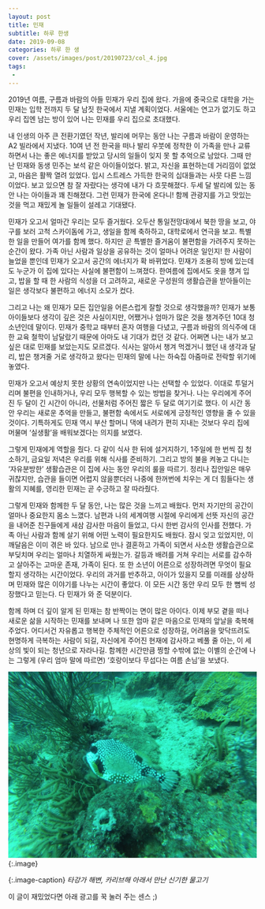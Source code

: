 ```yaml
---
layout: post
title: 민재
subtitle: 하루 한생
date: 2019-09-08
categories: 하루 한 생
cover: /assets/images/post/20190723/col_4.jpg
tags:
 - 
---
```


2019년 여름, 구름과 바람의 아들 민재가 우리 집에 왔다. 가을에 중국으로 대학을 가는 민재는 입학 전까지 두 달 남짓 한국에서 지낼 계획이었다. 서울에는 연고가 없기도 하고 우리 집엔 남는 방이 있어 나는 민재를 우리 집으로 초대했다.

내 인생의 아주 큰 전환기였던 작년, 발리에 머무는 동안 나는 구름과 바람이 운영하는 A2 빌라에서 지냈다. 10여 년 전 한국을 떠나 발리 우붓에 정착한 이 가족을 만나 교류하면서 나는 좋은 에너지를 받았고 당시의 일들이 잊지 못 할 추억으로 남았다. 그때 만난 민재와 동생 민주는 보석 같은 아이들이었다. 밝고, 자신을 표현하는데 거리낌이 없었고, 마음은 활짝 열려 있었다. 입시 스트레스 가득한 한국의 십대들과는 사뭇 다른 느낌이었다. 보고 있으면 참 잘 자랐다는 생각에 내가 다 흐뭇해졌다. 두세 달 발리에 있는 동안 나는 아이들과 꽤 친해졌다. 그런 민재가 한국에 온다니! 함께 관광지를 가고 맛있는 것을 먹고 재밌게 놀 일들이 설레고 기대됐다. 

민재가 오고서 얼마간 우리는 모두 즐거웠다. 오두산 통일전망대에서 북한 땅을 보고, 야구를 보러 고척 스카이돔에 가고, 생일을 함께 축하하고, 대학로에서 연극을 보고. 특별한 일을 만들어 여가를 함께 했다. 하지만 곧 특별한 즐거움이 불편함을 가려주지 못하는 순간이 왔다. 가족 아닌 사람과 일상을 공유하는 것이 얼마나 어려운 일인지! 한 사람이 늘었을 뿐인데 민재가 오고서 공간의 에너지가 확 바뀌었다. 민재가 조용히 방에 있는데도 누군가 이 집에 있다는 사실에 불편함이 느껴졌다. 한여름에 집에서도 옷을 챙겨 입고, 밥을 할 때 한 사람의 식성을 더 고려하고, 새로운 구성원의 생활습관을 받아들이는 일은 생각보다 불편하고 에너지 소모가 컸다.

그리고 나는 왜 민재가 모든 집안일을 어른스럽게 잘할 것으로 생각했을까? 민재가 보통 아이들보다 생각이 깊은 것은 사실이지만, 어쨌거나 엄마가 많은 것을 챙겨주던 10대 청소년인데 말이다. 민재가 중학교 때부터 혼자 여행을 다녔고, 구름과 바람의 의식주에 대한 교육 철학이 남달랐기 때문에 아마도 내 기대가 컸던 것 같다. 어쩌면 나는 내가 보고 싶은 대로 민재를 보았는지도 모르겠다. 식사는 알아서 챙겨 먹겠거니 했던 내 생각과 달리, 밥은 챙겨줄 거로 생각하고 왔다는 민재의 말에 나는 하숙집 아줌마로 전락할 위기에 놓였다. 
 
민재가 오고서 예상치 못한 상황의 연속이었지만 나는 선택할 수 있었다. 이대로 투덜거리며 불편을 인내하거나, 우리 모두 행복할 수 있는 방법을 찾거나. 나는 우리에게 주어진 두 달이 긴 시간이 아니라, 선물처럼 주어진 짧은 두 달로 여기기로 했다. 이 시간 동안 우리는 새로운 추억을 만들고, 불편함 속에서도 서로에게 긍정적인 영향을 줄 수 있을 것이다. 기특하게도 민재 역시 부산 할머니 댁에 내려가 편히 지내는 것보다 우리 집에 머물며 ‘실생활’을 배워보겠다는 의지를 보였다. 

그렇게 민재에게 역할을 줬다. 다 같이 식사 한 뒤에 설거지하기, 1주일에 한 번씩 집 청소하기, 금요일 저녁은 우리를 위해 식사를 준비하기. 그리고 방의 불을 켜놓고 다니는 ‘자유분방한’ 생활습관은 이 집에 사는 동안 우리의 룰을 따르기. 정리나 집안일은 매우 귀찮지만, 습관을 들이면 어렵지 않을뿐더러 나중에 한꺼번에 치우는 게 더 힘들다는 생활의 지혜를, 영리한 민재는 곧 수긍하고 잘 따라줬다.

그렇게 민재와 함께한 두 달 동안, 나는 많은 것을 느끼고 배웠다. 먼저 자기만의 공간이 얼마나 중요한지 몸소 느꼈다. 남편과 나의 세계여행 시절에 우리에게 선뜻 자신의 공간을 내어준 친구들에게 새삼 감사한 마음이 들었고, 다시 한번 감사의 인사를 전했다. 가족 아닌 사람과 함께 살기 위해 어떤 노력이 필요한지도 배웠다. 잠시 잊고 있었지만, 이 깨달음은 이미 겪은 바 있다. 남으로 만나 결혼하고 가족이 되면서 사소한 생활습관으로 부딪치며 우리는 얼마나 치열하게 싸웠는가. 갈등과 배려를 거쳐 우리는 서로를 감수하고 살아주는 고마운 존재, 가족이 된다. 또 한 소년이 어른으로 성장하려면 무엇이 필요할지 생각하는 시간이었다. 우리의 과거를 반추하고, 아이가 있을지 모를 미래를 상상하며 민재와 많은 이야기를 나누는 시간이 좋았다. 이 모든 시간 동안 우리 모두 한 뼘씩 성장했다고 믿는다. 다 민재가 와 준 덕분이다. 

함께 하며 더 깊이 알게 된 민재는 참 반짝이는 면이 많은 아이다. 이제 부모 곁을 떠나 새로운 삶을 시작하는 민재를 보내며 나 또한 엄마 같은 마음으로 민재의 앞날을 축복해주었다. 어디서건 자유롭고 행복한 주체적인 어른으로 성장하길, 어려움을 맞닥뜨려도 현명하게 극복하는 사람이 되길, 자신에게 주어진 현재에 감사하고 베풀 줄 아는, 이 세상의 빛이 되는 청년으로 자라나길. 함께한 시간만큼 찡할 수밖에 없는 이별의 순간에 나는 그렇게 (우리 엄마 말에 따르면) ‘호랑이보다 무섭다는 여름 손님’을 보냈다.



 ![](/assets/images/post/20190723/col_1.jpg)
{:.image}

{:.image-caption}
*타강가 해변, 카리브해 아래서 만난 신기한 물고기*


이 글이 재밌었다면 아래 광고를 꾹 눌러 주는 센스 ;)